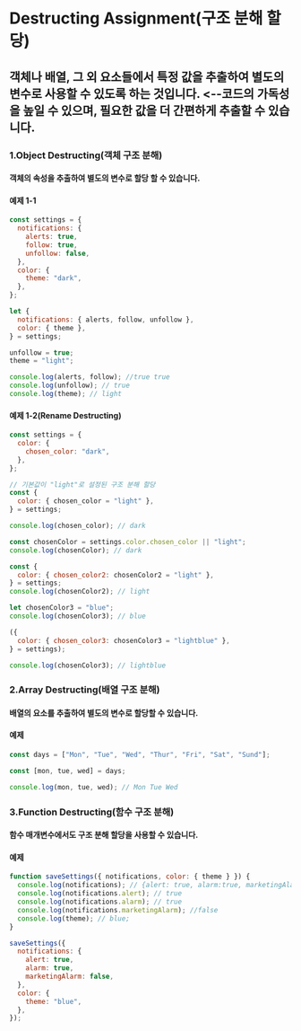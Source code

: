 # Destructing Assignment(구조 분해 할당)

## 객체나 배열, 그 외 요소들에서 특정 값을 추출하여 별도의 변수로 사용할 수 있도록 하는 것입니다. <--코드의 가독성을 높일 수 있으며, 필요한 값을 더 간편하게 추출할 수 있습니다.

### 1.Object Destructing(객체 구조 분해)

#### 객체의 속성을 추출하여 별도의 변수로 할당 할 수 있습니다.

#### 예제 1-1

```javascript
const settings = {
  notifications: {
    alerts: true,
    follow: true,
    unfollow: false,
  },
  color: {
    theme: "dark",
  },
};

let {
  notifications: { alerts, follow, unfollow },
  color: { theme },
} = settings;

unfollow = true;
theme = "light";

console.log(alerts, follow); //true true
console.log(unfollow); // true
console.log(theme); // light
```

#### 예제 1-2(Rename Destructing)

```javascript
const settings = {
  color: {
    chosen_color: "dark",
  },
};

// 기본값이 "light"로 설정된 구조 분해 할당
const {
  color: { chosen_color = "light" },
} = settings;

console.log(chosen_color); // dark

const chosenColor = settings.color.chosen_color || "light";
console.log(chosenColor); // dark

const {
  color: { chosen_color2: chosenColor2 = "light" },
} = settings;
console.log(chosenColor2); // light

let chosenColor3 = "blue";
console.log(chosenColor3); // blue

({
  color: { chosen_color3: chosenColor3 = "lightblue" },
} = settings);

console.log(chosenColor3); // lightblue
```

### 2.Array Destructing(배열 구조 분해)

#### 배열의 요소를 추출하여 별도의 변수로 할당할 수 있습니다.

#### 예제

```javascript
const days = ["Mon", "Tue", "Wed", "Thur", "Fri", "Sat", "Sund"];

const [mon, tue, wed] = days;

console.log(mon, tue, wed); // Mon Tue Wed
```

### 3.Function Destructing(함수 구조 분해)

#### 함수 매개변수에서도 구조 분해 할당을 사용할 수 있습니다.

#### 예제

```javascript
function saveSettings({ notifications, color: { theme } }) {
  console.log(notifications); // {alert: true, alarm:true, marketingAlarm: false}
  console.log(notifications.alert); // true
  console.log(notifications.alarm); // true
  console.log(notifications.marketingAlarm); //false
  console.log(theme); // blue;
}

saveSettings({
  notifications: {
    alert: true,
    alarm: true,
    marketingAlarm: false,
  },
  color: {
    theme: "blue",
  },
});
```
